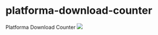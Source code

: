 # platforma-download-counter
Platforma Download Counter
![](https://waleongames.github.io/modrinth-badge/badge.svg)
